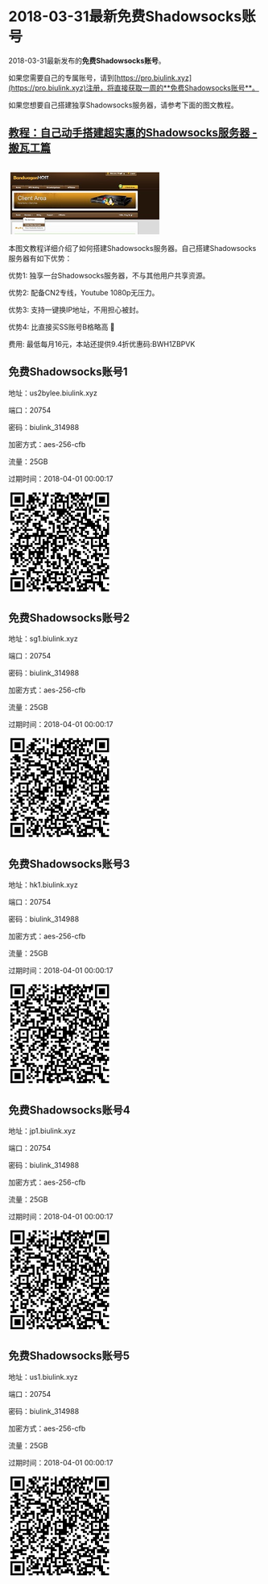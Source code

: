 # 2018-03-31最新**免费Shadowsocks账号**

2018-03-31最新发布的**免费Shadowsocks账号**。

如果您需要自己的专属账号，请到[https://pro.biulink.xyz](https://pro.biulink.xyz)注册，将直接获取一周的**免费Shadowsocks账号**。

如果您想要自己搭建独享Shadowsocks服务器，请参考下面的图文教程。

## [教程：自己动手搭建超实惠的Shadowsocks服务器 - 搬瓦工篇](https://github.com/Biulink/ShadowsocksTutorials/blob/master/%E6%95%99%E6%82%A8%E8%87%AA%E5%B7%B1%E5%8A%A8%E6%89%8B%E6%90%AD%E5%BB%BA%E8%B6%85%E5%AE%9E%E6%83%A0%E7%9A%84Shadowsocks%E6%9C%8D%E5%8A%A1%E5%99%A8%20-%20%E6%90%AC%E7%93%A6%E5%B7%A5%E7%AF%87.md)
    
  ![免费Shadowsocks账号](../bandwagon/WechatIMG23_small.jpeg)
  
  本图文教程详细介绍了如何搭建Shadowsocks服务器。自己搭建Shadowsocks服务器有如下优势：

  优势1: 独享一台Shadowsocks服务器，不与其他用户共享资源。

  优势2: 配备CN2专线，Youtube 1080p无压力。

  优势3: 支持一键换IP地址，不用担心被封。

  优势4: 比直接买SS账号B格略高 🙂

  费用: 最低每月16元，本站还提供9.4折优惠码:BWH1ZBPVK  
## 免费Shadowsocks账号1

地址：us2bylee.biulink.xyz

端口：20754

密码：biulink_314988

加密方式：aes-256-cfb

流量：25GB

过期时间：2018-04-01 00:00:17

![免费Shadowsocks账号](../qrcode/290f5797-8600-4307-9796-79ea10106412.png)

## 免费Shadowsocks账号2

地址：sg1.biulink.xyz

端口：20754

密码：biulink_314988

加密方式：aes-256-cfb

流量：25GB

过期时间：2018-04-01 00:00:17

![免费Shadowsocks账号](../qrcode/191ea908-a3f8-47a5-8101-e72b7ce932b3.png)

## 免费Shadowsocks账号3

地址：hk1.biulink.xyz

端口：20754

密码：biulink_314988

加密方式：aes-256-cfb

流量：25GB

过期时间：2018-04-01 00:00:17

![免费Shadowsocks账号](../qrcode/a9790a81-5302-4181-8435-eea11cb7ad22.png)

## 免费Shadowsocks账号4

地址：jp1.biulink.xyz

端口：20754

密码：biulink_314988

加密方式：aes-256-cfb

流量：25GB

过期时间：2018-04-01 00:00:17

![免费Shadowsocks账号](../qrcode/cb9a44ac-7693-4584-8214-17bd6e19a3c0.png)

## 免费Shadowsocks账号5

地址：us1.biulink.xyz

端口：20754

密码：biulink_314988

加密方式：aes-256-cfb

流量：25GB

过期时间：2018-04-01 00:00:17

![免费Shadowsocks账号](../qrcode/39d4a61d-0323-4d0d-9891-bab237875847.png)

